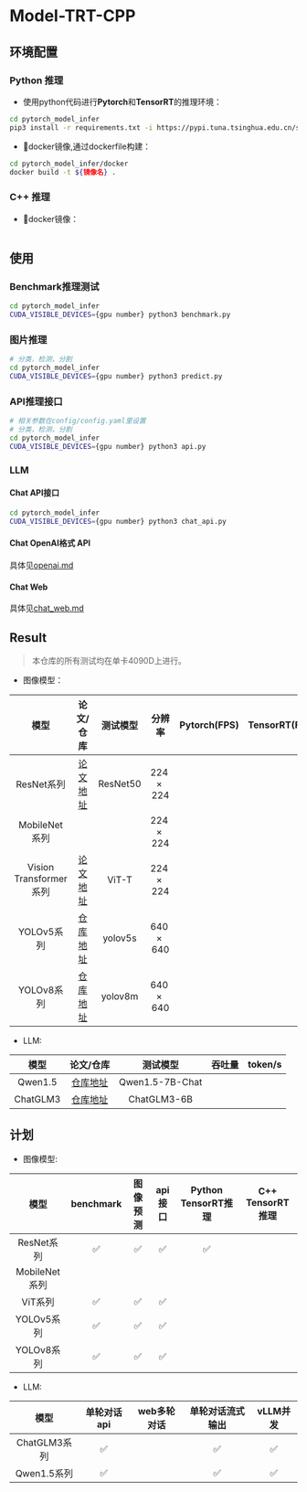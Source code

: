 # Model-TRT-CPP

## 环境配置

### Python 推理

* 使用python代码进行**Pytorch**和**TensorRT**的推理环境：
```bash
cd pytorch_model_infer
pip3 install -r requirements.txt -i https://pypi.tuna.tsinghua.edu.cn/simple
```
* 🐳docker镜像,通过dockerfile构建：
```bash
cd pytorch_model_infer/docker
docker build -t ${镜像名} .
```

### C++ 推理

* 🐳docker镜像：
```bash

```
## 使用

### Benchmark推理测试

```bash
cd pytorch_model_infer
CUDA_VISIBLE_DEVICES={gpu number} python3 benchmark.py
```

### 图片推理

```bash
# 分类，检测，分割
cd pytorch_model_infer
CUDA_VISIBLE_DEVICES={gpu number} python3 predict.py
```

### API推理接口

```bash
# 相关参数在config/config.yaml里设置
# 分类，检测，分割
cd pytorch_model_infer
CUDA_VISIBLE_DEVICES={gpu number} python3 api.py
```
### LLM

#### Chat API接口

```bash
cd pytorch_model_infer
CUDA_VISIBLE_DEVICES={gpu number} python3 chat_api.py
```

#### Chat OpenAI格式 API

具体见[openai.md](./pytorch_model_infer/openai.md)

#### Chat Web

具体见[chat_web.md](./pytorch_model_infer/chat_web.md)




## Result
> 本仓库的所有测试均在单卡4090D上进行。

* 图像模型：

| 模型 | 论文/仓库 | 测试模型 | 分辨率 | Pytorch(FPS) | TensorRT(FPS) |
| :-----:| :-----: | :------: | :------: | :------: | :------: | 
| ResNet系列 | [论文地址](https://openaccess.thecvf.com/content_cvpr_2016/papers/He_Deep_Residual_Learning_CVPR_2016_paper.pdf) | ResNet50 | $224\times 224$ |  | |
| MobileNet系列 | |  | $224\times 224$ |  |  |
| Vision Transformer系列 | [论文地址](https://arxiv.org/pdf/2010.11929.pdf) | ViT-T | $224\times 224$ |  |  |
| YOLOv5系列 | [仓库地址](https://github.com/ultralytics/yolov5) | yolov5s | $640\times 640$ |  |  |
| YOLOv8系列 | [仓库地址](https://github.com/ultralytics/ultralytics) | yolov8m | $640\times 640$ |  |  |

* LLM: 

| 模型 | 论文/仓库 | 测试模型 | 吞吐量 | token/s |
| :-----:| :-----: | :------: | :------: | :------: |
| Qwen1.5 | [仓库地址](https://github.com/QwenLM/Qwen1.5) | Qwen1.5-7B-Chat |  |  |
| ChatGLM3 | [仓库地址](https://github.com/THUDM/ChatGLM3) | ChatGLM3-6B |  |  |



## 计划

* 图像模型:

| 模型 | benchmark | 图像预测 | api接口 | Python TensorRT推理 | C++ TensorRT推理 |
| :-----: | :-----: | :-----: | :------: | :------: | :------: |
| ResNet系列 | :white_check_mark: | :white_check_mark: | :white_check_mark: | :white_check_mark: |  |
| MobileNet系列 |  | | | | |
| ViT系列 | :white_check_mark: | :white_check_mark: | :white_check_mark: | | |
| YOLOv5系列 | :white_check_mark: | :white_check_mark: | :white_check_mark: | | |
| YOLOv8系列 | :white_check_mark: | :white_check_mark: | :white_check_mark: | | |

* LLM:

| 模型 | 单轮对话api | web多轮对话 | 单轮对话流式输出 | vLLM并发 |
| :-----: | :-----: | :-----: | :------: | :------: |
| ChatGLM3系列 | :white_check_mark: | | :white_check_mark: | :white_check_mark: |
| Qwen1.5系列 | :white_check_mark: | | :white_check_mark: | :white_check_mark: |



